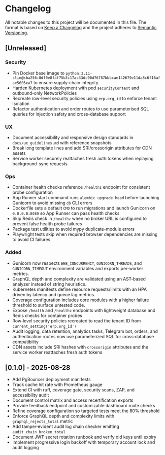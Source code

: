 # Changelog

All notable changes to this project will be documented in this file. The format is based on [Keep a Changelog](https://keepachangelog.com/en/1.1.0/) and the project adheres to [Semantic Versioning](https://semver.org/spec/v2.0.0.html).

## [Unreleased]

### Security
- Pin Docker base image to `python:3.11-slim@sha256:8df0e8faf75b3c17ac33dc90d76787bbbcae142679e11da8c6f16afae5605ea7` to ensure supply-chain integrity
- Harden Kubernetes deployment with pod `securityContext` and outbound-only NetworkPolicies
- Recreate row-level security policies using `erp.org_id` to enforce tenant isolation
- Refactor authentication and order routes to use parameterised SQL queries for injection safety and cross-database support

### UX
- Document accessibility and responsive design standards in `docs/ux_guidelines.md` with reference snapshots
- Break long template lines and add SRI/crossorigin attributes for CDN assets
- Service worker securely reattaches fresh auth tokens when replaying background-sync requests

### Ops
- Container health checks reference `/healthz` endpoint for consistent probe configuration
- App Runner start command runs `alembic upgrade head` before launching Gunicorn to avoid missing `db` CLI errors
- Dockerfile sets a default `CMD` to run migrations and launch Gunicorn on `0.0.0.0:8080` so App Runner can pass health checks
- Skip Redis check in `/healthz` when no broker URL is configured to prevent false health probe failures
- Package test utilities to avoid mypy duplicate-module errors
- Playwright tests skip when required browser dependencies are missing to avoid CI failures

### Added
- Gunicorn now respects `WEB_CONCURRENCY`, `GUNICORN_THREADS`, and `GUNICORN_TIMEOUT` environment variables and exports per-worker metrics.
- GraphQL depth and complexity are validated using an AST-based analyzer instead of string heuristics.
- Kubernetes manifests define resource requests/limits with an HPA driven by latency and queue lag metrics.
- Coverage configuration includes core modules with a higher failure threshold to surface untested code.
- Expose `/health` and `/healthz` endpoints with lightweight database and Redis checks for container probes
- Row‑level security policies recreated to read the tenant ID from `current_setting('erp.org_id')`
- Audit logging, data retention, analytics tasks, Telegram bot, orders, and authentication routes now use parameterized SQL for cross‑database compatibility
- CDN assets include SRI hashes with `crossorigin` attributes and the service worker reattaches fresh auth tokens

## [0.1.0] - 2025-08-28
- Add PgBouncer deployment manifests
- Track cache hit rate with Prometheus gauge
- Extend CI with ruff, coverage gate, security scans, ZAP, and accessibility audit
- Document control matrix and access recertification exports
- Provide feedback endpoint and customizable dashboard route checks
- Refine coverage configuration so targeted tests meet the 80% threshold
- Enforce GraphQL depth and complexity limits with `graphql_rejects_total` metric
- Add tamper‑evident audit log chain checker emitting `audit_chain_broken_total`
- Document JWT secret rotation runbook and verify old keys until expiry
- Implement progressive login backoff with temporary account lock and audit logging
